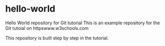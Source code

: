 # hello-world

Hello World repository for Git tutorial
This is an example repository for the Git tutoial on httpswww.w3schools.com

This repository is built step by step in the tutorial.
